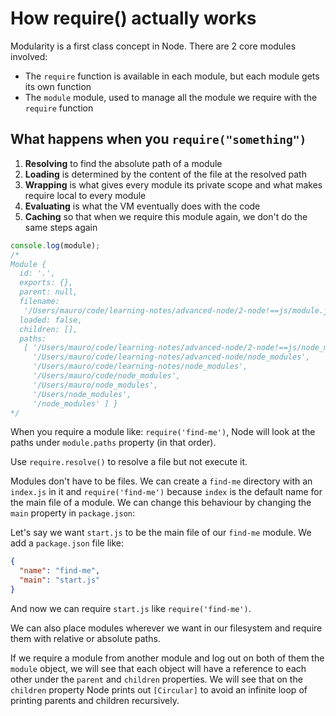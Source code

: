 # How require() actually works

Modularity is a first class concept in Node. There are 2 core modules involved:

- The `require` function is available in each module, but each module gets its own function
- The `module` module, used to manage all the module we require with the `require` function

## What happens when you `require("something")`

1. **Resolving** to find the absolute path of a module
2. **Loading** is determined by the content of the file at the resolved path
3. **Wrapping** is what gives every module its private scope and what makes require local to every module
4. **Evaluating** is what the VM eventually does with the code
5. **Caching** so that when we require this module again, we don't do the same steps again

```js
console.log(module);
/*
Module {
  id: '.',
  exports: {},
  parent: null,
  filename:
   '/Users/mauro/code/learning-notes/advanced-node/2-node!==js/module.js',
  loaded: false,
  children: [],
  paths:
   [ '/Users/mauro/code/learning-notes/advanced-node/2-node!==js/node_modules',
     '/Users/mauro/code/learning-notes/advanced-node/node_modules',
     '/Users/mauro/code/learning-notes/node_modules',
     '/Users/mauro/code/node_modules',
     '/Users/mauro/node_modules',
     '/Users/node_modules',
     '/node_modules' ] }
*/
```

When you require a module like: `require('find-me')`, Node will look at the paths under `module.paths` property (in that order).

Use `require.resolve()` to resolve a file but not execute it.

Modules don't have to be files. We can create a `find-me` directory with an `index.js` in it and `require('find-me')` because `index` is the default name for the main file of a module. We can change this behaviour by changing the `main` property in `package.json`:

Let's say we want `start.js` to be the main file of our `find-me` module. We add a `package.json` file like:

```json
{
  "name": "find-me",
  "main": "start.js"
}
```

And now we can require `start.js` like `require('find-me')`.

We can also place modules wherever we want in our filesystem and require them with relative or absolute paths.

If we require a module from another module and log out on both of them the `module` object, we will see that each object will have a reference to each other under the `parent` and `children` properties. We will see that on the `children` property Node prints out `[Circular]` to avoid an infinite loop of printing parents and children recursively.
